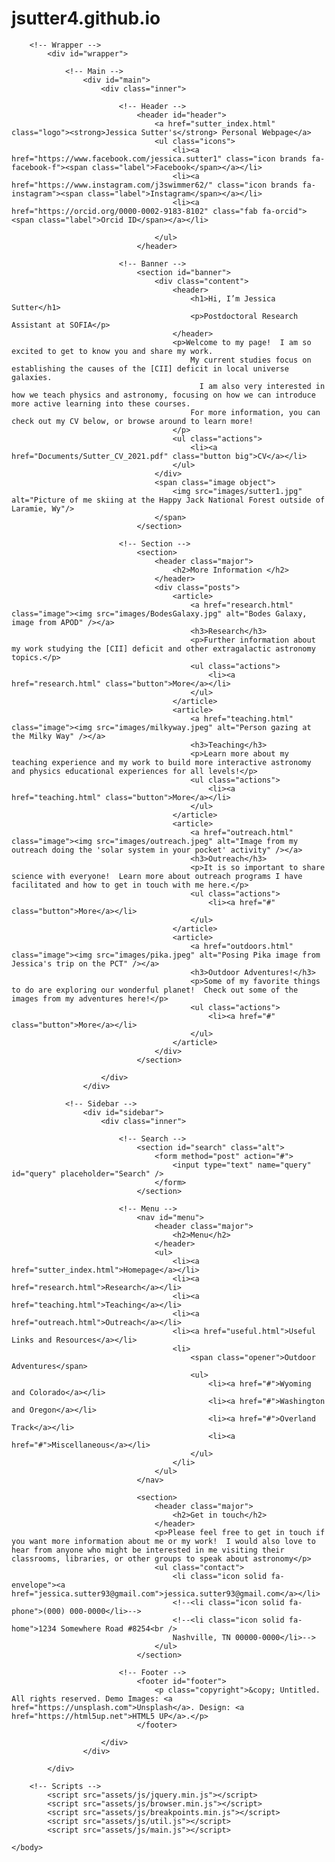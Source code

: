 # jsutter4.github.io

<!DOCTYPE HTML>
<!--
	Editorial by HTML5 UP
	html5up.net | @ajlkn
	Free for personal and commercial use under the CCA 3.0 license (html5up.net/license)
-->
<html>
	<head>
		<title>Jessica Sutter's Webpage</title>
		<meta charset="utf-8" />
		<meta name="viewport" content="width=device-width, initial-scale=1, user-scalable=no" />
		<link rel="stylesheet" href="assets/css/main.css" />
	</head>
	<body class="is-preload">

		<!-- Wrapper -->
			<div id="wrapper">

				<!-- Main -->
					<div id="main">
						<div class="inner">

							<!-- Header -->
								<header id="header">
									<a href="sutter_index.html" class="logo"><strong>Jessica Sutter's</strong> Personal Webpage</a>
									<ul class="icons">
										<li><a href="https://www.facebook.com/jessica.sutter1" class="icon brands fa-facebook-f"><span class="label">Facebook</span></a></li>
										<li><a href="https://www.instagram.com/j3swimmer62/" class="icon brands fa-instagram"><span class="label">Instagram</span></a></li>
										<li><a href="https://orcid.org/0000-0002-9183-8102" class="fab fa-orcid"> <span class="label">Orcid ID</span></a></li>

									</ul>
								</header>

							<!-- Banner -->
								<section id="banner">
									<div class="content">
										<header>
											<h1>Hi, I’m Jessica Sutter</h1>
											<p>Postdoctoral Research Assistant at SOFIA</p>
										</header>
										<p>Welcome to my page!  I am so excited to get to know you and share my work.
											My current studies focus on establishing the causes of the [CII] deficit in local universe galaxies.
											  I am also very interested in how we teach physics and astronomy, focusing on how we can introduce more active learning into these courses.
											For more information, you can check out my CV below, or browse around to learn more!
										</p>
										<ul class="actions">
											<li><a href="Documents/Sutter_CV_2021.pdf" class="button big">CV</a></li>
										</ul>
									</div>
									<span class="image object">
										<img src="images/sutter1.jpg" alt="Picture of me skiing at the Happy Jack National Forest outside of Laramie, Wy"/>
									</span>
								</section>

							<!-- Section -->
								<section>
									<header class="major">
										<h2>More Information </h2>
									</header>
									<div class="posts">
										<article>
											<a href="research.html" class="image"><img src="images/BodesGalaxy.jpg" alt="Bodes Galaxy, image from APOD" /></a>
											<h3>Research</h3>
											<p>Further information about my work studying the [CII] deficit and other extragalactic astronomy topics.</p>
											<ul class="actions">
												<li><a href="research.html" class="button">More</a></li>
											</ul>
										</article>
										<article>
											<a href="teaching.html" class="image"><img src="images/milkyway.jpeg" alt="Person gazing at the Milky Way" /></a>
											<h3>Teaching</h3>
											<p>Learn more about my teaching experience and my work to build more interactive astronomy and physics educational experiences for all levels!</p>
											<ul class="actions">
												<li><a href="teaching.html" class="button">More</a></li>
											</ul>
										</article>
										<article>
											<a href="outreach.html" class="image"><img src="images/outreach.jpeg" alt="Image from my outreach doing the 'solar system in your pocket' activity" /></a>
											<h3>Outreach</h3>
											<p>It is so important to share science with everyone!  Learn more about outreach programs I have facilitated and how to get in touch with me here.</p>
											<ul class="actions">
												<li><a href="#" class="button">More</a></li>
											</ul>
										</article>
										<article>
											<a href="outdoors.html" class="image"><img src="images/pika.jpeg" alt="Posing Pika image from Jessica's trip on the PCT" /></a>
											<h3>Outdoor Adventures!</h3>
											<p>Some of my favorite things to do are exploring our wonderful planet!  Check out some of the images from my adventures here!</p>
											<ul class="actions">
												<li><a href="#" class="button">More</a></li>
											</ul>
										</article>
									</div>
								</section>

						</div>
					</div>

				<!-- Sidebar -->
					<div id="sidebar">
						<div class="inner">

							<!-- Search -->
								<section id="search" class="alt">
									<form method="post" action="#">
										<input type="text" name="query" id="query" placeholder="Search" />
									</form>
								</section>

							<!-- Menu -->
								<nav id="menu">
									<header class="major">
										<h2>Menu</h2>
									</header>
									<ul>
										<li><a href="sutter_index.html">Homepage</a></li>
										<li><a href="research.html">Research</a></li>
										<li><a href="teaching.html">Teaching</a></li>
										<li><a href="outreach.html">Outreach</a></li>
										<li><a href="useful.html">Useful Links and Resources</a></li>
										<li>
											<span class="opener">Outdoor Adventures</span>
											<ul>
												<li><a href="#">Wyoming and Colorado</a></li>
												<li><a href="#">Washington and Oregon</a></li>
												<li><a href="#">Overland Track</a></li>
												<li><a href="#">Miscellaneous</a></li>
											</ul>
										</li>
									</ul>
								</nav>

								<section>
									<header class="major">
										<h2>Get in touch</h2>
									</header>
									<p>Please feel free to get in touch if you want more information about me or my work!  I would also love to hear from anyone who might be interested in me visiting their classrooms, libraries, or other groups to speak about astronomy</p>
									<ul class="contact">
										<li class="icon solid fa-envelope"><a href="jessica.sutter93@gmail.com">jessica.sutter93@gmail.com</a></li>
										<!--<li class="icon solid fa-phone">(000) 000-0000</li>-->
										<!--<li class="icon solid fa-home">1234 Somewhere Road #8254<br />
										Nashville, TN 00000-0000</li>-->
									</ul>
								</section>

							<!-- Footer -->
								<footer id="footer">
									<p class="copyright">&copy; Untitled. All rights reserved. Demo Images: <a href="https://unsplash.com">Unsplash</a>. Design: <a href="https://html5up.net">HTML5 UP</a>.</p>
								</footer>

						</div>
					</div>

			</div>

		<!-- Scripts -->
			<script src="assets/js/jquery.min.js"></script>
			<script src="assets/js/browser.min.js"></script>
			<script src="assets/js/breakpoints.min.js"></script>
			<script src="assets/js/util.js"></script>
			<script src="assets/js/main.js"></script>

	</body>
</html>
